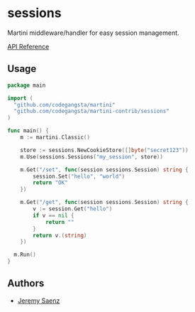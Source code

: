 # sessions
Martini middleware/handler for easy session management.

[API Reference](http://godoc.org/github.com/codegangsta/martini-contrib/sessions)

## Usage

~~~ go
package main

import (
  "github.com/codegangsta/martini"
  "github.com/codegangsta/martini-contrib/sessions"
)

func main() {
	m := martini.Classic()

	store := sessions.NewCookieStore([]byte("secret123"))
	m.Use(sessions.Sessions("my_session", store))

	m.Get("/set", func(session sessions.Session) string {
		session.Set("hello", "world")
		return "OK"
	})

	m.Get("/get", func(session sessions.Session) string {
		v := session.Get("hello")
		if v == nil {
			return ""
		}
		return v.(string)
	})

  m.Run()
}

~~~

## Authors
* [Jeremy Saenz](http://github.com/codegangsta)
